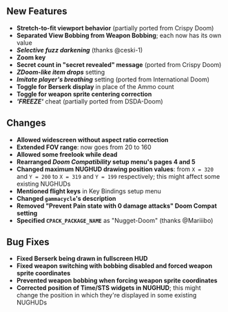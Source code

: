 ## New Features

- **Stretch-to-fit viewport behavior** (partially ported from Crispy Doom)
- **Separated View Bobbing from Weapon Bobbing**; each now has its own value
- _**Selective fuzz darkening**_ (thanks @ceski-1)
- **Zoom key**
- **Secret count in "secret revealed" message** (ported from Crispy Doom)
- _**ZDoom-like item drops**_ setting
- _**Imitate player's breathing**_ setting (ported from International Doom)
- **Toggle for Berserk display** in place of the Ammo count
- **Toggle for weapon sprite centering correction**
- _**'FREEZE'**_ cheat (partially ported from DSDA-Doom)

## Changes

- **Allowed widescreen without aspect ratio correction**
- **Extended FOV range**: now goes from 20 to 160
- **Allowed some freelook while dead**
- **Rearranged _Doom Compatibility_ setup menu's pages 4 and 5**
- **Changed maximum NUGHUD drawing position values**: from `X = 320` and `Y = 200` to `X = 319` and `Y = 199` respectively; this might affect some existing NUGHUDs
- **Mentioned flight keys** in Key Bindings setup menu
- **Changed `gammacycle`'s description**
- **Removed "Prevent Pain state with 0 damage attacks" Doom Compat setting**
- **Specified `CPACK_PACKAGE_NAME`** as "Nugget-Doom" (thanks @Mariiibo)

## Bug Fixes

- **Fixed Berserk being drawn in fullscreen HUD**
- **Fixed weapon switching with bobbing disabled and forced weapon sprite coordinates**
- **Prevented weapon bobbing when forcing weapon sprite coordinates**
- **Corrected position of Time/STS widgets in NUGHUD**; this might change the position in which they're displayed in some existing NUGHUDs

